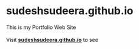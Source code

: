 # sudeshsudeera.github.io
This is my Portfolio Web Site <br><br>
Visit <a href="sudeshsudeera.github.io">**sudeshsudeera.github.io**</a> to see
